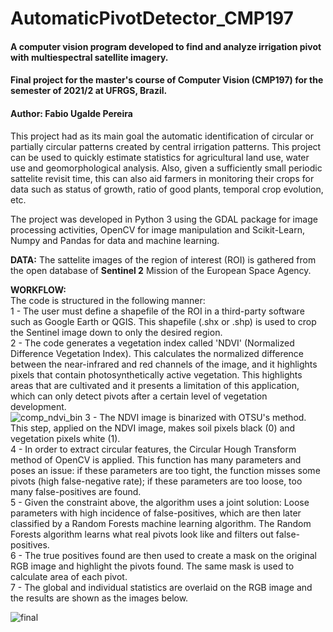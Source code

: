 # AutomaticPivotDetector_CMP197
#### A computer vision program developed to find and analyze irrigation pivot with multiespectral satellite imagery. <br />
#### Final project for the master's course of Computer Vision (CMP197) for the semester of 2021/2 at UFRGS, Brazil. <br />
#### Author: Fabio Ugalde Pereira <br />

This project had as its main goal the automatic identification of circular or partially circular patterns created by central irrigation patterns. This project can be used to quickly estimate statistics for agricultural land use, water use and geomorphological analysis. Also, given a sufficiently small periodic sattelite revisit time, this can also aid farmers in monitoring their crops for data such as status of growth, ratio of good plants, temporal crop evolution, etc. <br />

The project was developed in Python 3 using the GDAL package for image processing activities, OpenCV for image manipulation and Scikit-Learn, Numpy and Pandas for data and machine learning. <br />


**DATA:** The sattelite images of the region of interest (ROI) is gathered from the open database of **Sentinel 2** Mission of the European Space Agency. <br /> 

**WORKFLOW:** <br />
The code is structured in the following manner: <br />
1 - The user must define a shapefile of the ROI in a third-party software such as Google Earth or QGIS. This shapefile (.shx or .shp) is used to crop the Sentinel image down to only the desired region. <br />
2 - The code generates a vegetation index called 'NDVI' (Normalized Difference Vegetation Index). This calculates the normalized difference between the near-infrared and red channels of the image, and it highlights pixels that contain photosynthetically active vegetation. This highlights areas that are cultivated and it presents a limitation of this application, which can only detect pivots after a certain level of vegetation development. <br />
![comp_ndvi_bin](https://user-images.githubusercontent.com/85031646/172697303-fa25a385-e837-4052-823a-fa4c6a24a7d1.png)
3 - The NDVI image is binarized with OTSU's method. This step, applied on the NDVI image, makes soil pixels black (0) and vegetation pixels white (1). <br />
4 - In order to extract circular features, the Circular Hough Transform method of OpenCV is applied. This function has many parameters and poses an issue: if these parameters are too tight, the function misses some pivots (high false-negative rate); if these parameters are too loose, too many false-positives are found. <br />
5 - Given the constraint above, the algorithm uses a joint solution: Loose parameters with high incidence of false-positives, which are then later classified by a Random Forests machine learning algorithm. The Random Forests algorithm learns what real pivots look like and filters out false-positives. <br />
6 - The true positives found are then used to create a mask on the original RGB image and highlight the pivots found. The same mask is used to calculate area of each pivot. <br />
7 - The global and individual statistics are overlaid on the RGB image and the results are shown as the images below. <br />

![final](https://user-images.githubusercontent.com/85031646/172697468-1e4e11ec-02d8-4511-b8da-ae67f804cdd8.png)

